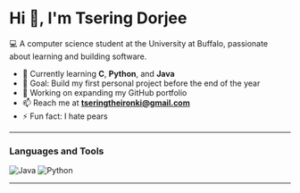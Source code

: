 # Hi 👋, I'm Tsering Dorjee

💻 A computer science student at the University at Buffalo, passionate about learning and building software.  

- 🌱 Currently learning **C**, **Python**, and **Java**  
- 🎯 Goal: Build my first personal project before the end of the year  
- 📂 Working on expanding my GitHub portfolio  
- 📫 Reach me at **tseringtheironki@gmail.com**  
- ⚡ Fun fact: I hate pears  

---

### Languages and Tools
![Java](https://img.shields.io/badge/Java-orange?style=for-the-badge&logo=openjdk&logoColor=white)
![Python](https://img.shields.io/badge/Python-blue?style=for-the-badge&logo=python&logoColor=white)

---

